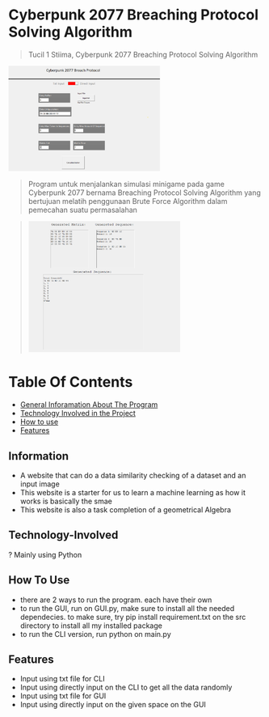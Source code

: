 # Cyberpunk 2077 Breaching Protocol Solving Algorithm
> Tucil 1 Stiima, Cyberpunk 2077 Breaching Protocol Solving Algorithm
<img src="src/screenshot/Input.png" alt="Home Screen" width="300"/>

> Program untuk menjalankan simulasi minigame pada game Cyberpunk 2077 bernama Breaching Protocol Solving Algorithm yang bertujuan melatih penggunaan Brute Force Algorithm dalam pemecahan suatu permasalahan

> <img src="src/screenshot/Result.png" alt="Home Screen" width="300" />

# Table Of Contents
* [General Inforamation About The Program](#Information)
* [Technology Involved in the Project](#Technology-Involved)
* [How to use](#how-to-use)
* [Features](#Features)
  
## Information
- A website that can do a data similarity checking of a dataset and an input image
- This website is a starter for us to learn a machine learning as how it works is basically the smae
- This website is also a task completion of a geometrical Algebra 

## Technology-Involved
? Mainly using Python

## How To Use
- there are 2 ways to run the program. each have their own
- to run the GUI, run on GUI.py, make sure to install all the needed dependecies. to make sure, try pip install requirement.txt on the src directory to install all my installed package
- to run the CLI version, run python on main.py
## Features
- Input using txt file for CLI
- Input using directly input on the CLI to get all the data randomly
- Input using txt file for GUI
- Input using directly input on the given space on the GUI

